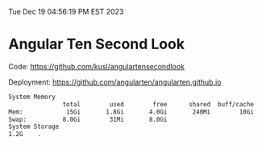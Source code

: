 Tue Dec 19 04:56:19 PM EST 2023

# Angular Ten Second Look

Code: https://github.com/kusl/angulartensecondlook

Deployment: https://github.com/angularten/angularten.github.io

```bash
System Memory
               total        used        free      shared  buff/cache   available
Mem:            15Gi       1.8Gi       4.0Gi       240Mi        10Gi        13Gi
Swap:          8.0Gi        31Mi       8.0Gi
System Storage
1.2G	.
```
```bash
